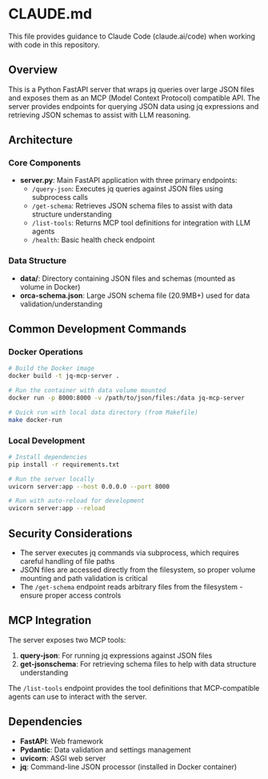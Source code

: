 # CLAUDE.md

This file provides guidance to Claude Code (claude.ai/code) when working with code in this repository.

## Overview

This is a Python FastAPI server that wraps jq queries over large JSON files and exposes them as an MCP (Model Context Protocol) compatible API. The server provides endpoints for querying JSON data using jq expressions and retrieving JSON schemas to assist with LLM reasoning.

## Architecture

### Core Components

- **server.py**: Main FastAPI application with three primary endpoints:
  - `/query-json`: Executes jq queries against JSON files using subprocess calls
  - `/get-schema`: Retrieves JSON schema files to assist with data structure understanding
  - `/list-tools`: Returns MCP tool definitions for integration with LLM agents
  - `/health`: Basic health check endpoint

### Data Structure

- **data/**: Directory containing JSON files and schemas (mounted as volume in Docker)
- **orca-schema.json**: Large JSON schema file (20.9MB+) used for data validation/understanding

## Common Development Commands

### Docker Operations
```bash
# Build the Docker image
docker build -t jq-mcp-server .

# Run the container with data volume mounted
docker run -p 8000:8000 -v /path/to/json/files:/data jq-mcp-server

# Quick run with local data directory (from Makefile)
make docker-run
```

### Local Development
```bash
# Install dependencies
pip install -r requirements.txt

# Run the server locally
uvicorn server:app --host 0.0.0.0 --port 8000

# Run with auto-reload for development
uvicorn server:app --reload
```

## Security Considerations

- The server executes jq commands via subprocess, which requires careful handling of file paths
- JSON files are accessed directly from the filesystem, so proper volume mounting and path validation is critical
- The `/get-schema` endpoint reads arbitrary files from the filesystem - ensure proper access controls

## MCP Integration

The server exposes two MCP tools:
1. **query-json**: For running jq expressions against JSON files
2. **get-jsonschema**: For retrieving schema files to help with data structure understanding

The `/list-tools` endpoint provides the tool definitions that MCP-compatible agents can use to interact with the server.

## Dependencies

- **FastAPI**: Web framework
- **Pydantic**: Data validation and settings management
- **uvicorn**: ASGI web server
- **jq**: Command-line JSON processor (installed in Docker container)